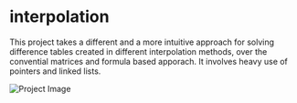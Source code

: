 # interpolation

This project takes a different and a more intuitive approach for solving difference tables created in different interpolation
methods, over the convential matrices and formula based apporach. It involves heavy use of pointers and linked lists.

![Project Image](https://github.com/ggtemplar/interpolation/blob/master/view.png)
